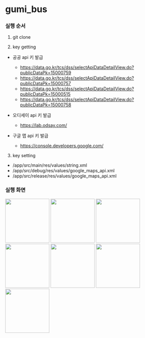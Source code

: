 # gumi_bus

### 실행 순서

1. git clone

2. key getting
- 공공 api 키 발급
  - https://data.go.kr/tcs/dss/selectApiDataDetailView.do?publicDataPk=15000759
  - https://data.go.kr/tcs/dss/selectApiDataDetailView.do?publicDataPk=15000757
  - https://data.go.kr/tcs/dss/selectApiDataDetailView.do?publicDataPk=15000515
  - https://data.go.kr/tcs/dss/selectApiDataDetailView.do?publicDataPk=15000758

- 오디세이 api 키 발급
  - https://lab.odsay.com/

- 구글 맵 api 키 발급
  - https://console.developers.google.com/

3. key setting

- /app/src/main/res/values/string.xml
- /app/src/debug/res/values/google_maps_api.xml
- /app/src/release/res/values/google_maps_api.xml

### 실행 화면
<img src="https://user-images.githubusercontent.com/38247004/110208589-72896580-7ecb-11eb-8d6f-66ce70b3d6bb.jpg" width="140"> <img src="https://user-images.githubusercontent.com/38247004/110208624-ab293f00-7ecb-11eb-80c0-b0a004310caf.jpg" width="140"> 
<img src="https://user-images.githubusercontent.com/38247004/110208717-2db1fe80-7ecc-11eb-84ed-b517ac6fbd0f.jpg" width="140">
<img src="https://user-images.githubusercontent.com/38247004/110208734-46221900-7ecc-11eb-9dd5-dc4cd89f3d0e.jpg" width="140"> 
<img src="https://user-images.githubusercontent.com/38247004/110208772-6e117c80-7ecc-11eb-8dbb-9287b03fe2f7.jpg" width="140"> 
<img src="https://user-images.githubusercontent.com/38247004/110208814-a913b000-7ecc-11eb-955e-1f745cf3d269.jpg" width="140"> 
<img src="https://user-images.githubusercontent.com/38247004/110208863-dd876c00-7ecc-11eb-8d30-ac39adbc4f63.jpg" width="140"> 
